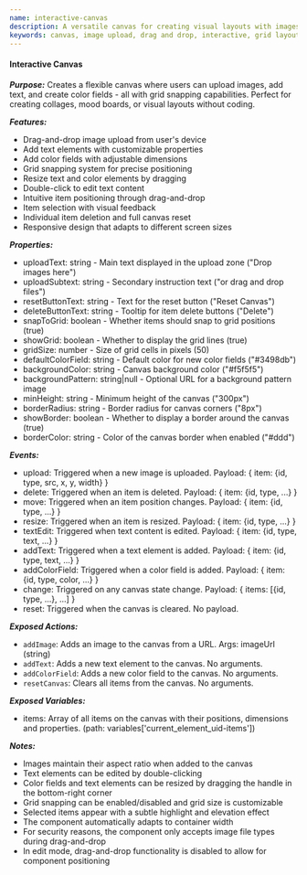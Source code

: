 ```yaml
---
name: interactive-canvas
description: A versatile canvas for creating visual layouts with images, text, and color fields that snap to a customizable grid.
keywords: canvas, image upload, drag and drop, interactive, grid layout, text editor, color fields, collage, mood board
---
```


#### Interactive Canvas

***Purpose:***
Creates a flexible canvas where users can upload images, add text, and create color fields - all with grid snapping capabilities. Perfect for creating collages, mood boards, or visual layouts without coding.

***Features:***
- Drag-and-drop image upload from user's device
- Add text elements with customizable properties
- Add color fields with adjustable dimensions
- Grid snapping system for precise positioning
- Resize text and color elements by dragging
- Double-click to edit text content
- Intuitive item positioning through drag-and-drop
- Item selection with visual feedback
- Individual item deletion and full canvas reset
- Responsive design that adapts to different screen sizes

***Properties:***
- uploadText: string - Main text displayed in the upload zone ("Drop images here")
- uploadSubtext: string - Secondary instruction text ("or drag and drop files")
- resetButtonText: string - Text for the reset button ("Reset Canvas")
- deleteButtonText: string - Tooltip for item delete buttons ("Delete")
- snapToGrid: boolean - Whether items should snap to grid positions (true)
- showGrid: boolean - Whether to display the grid lines (true)
- gridSize: number - Size of grid cells in pixels (50)
- defaultColorField: string - Default color for new color fields ("#3498db")
- backgroundColor: string - Canvas background color ("#f5f5f5")
- backgroundPattern: string|null - Optional URL for a background pattern image
- minHeight: string - Minimum height of the canvas ("300px")
- borderRadius: string - Border radius for canvas corners ("8px")
- showBorder: boolean - Whether to display a border around the canvas (true)
- borderColor: string - Color of the canvas border when enabled ("#ddd")

***Events:***
- upload: Triggered when a new image is uploaded. Payload: { item: {id, type, src, x, y, width} }
- delete: Triggered when an item is deleted. Payload: { item: {id, type, ...} }
- move: Triggered when an item position changes. Payload: { item: {id, type, ...} }
- resize: Triggered when an item is resized. Payload: { item: {id, type, ...} }
- textEdit: Triggered when text content is edited. Payload: { item: {id, type, text, ...} }
- addText: Triggered when a text element is added. Payload: { item: {id, type, text, ...} }
- addColorField: Triggered when a color field is added. Payload: { item: {id, type, color, ...} }
- change: Triggered on any canvas state change. Payload: { items: [{id, type, ...}, ...] }
- reset: Triggered when the canvas is cleared. No payload.

***Exposed Actions:***
- `addImage`: Adds an image to the canvas from a URL. Args: imageUrl (string)
- `addText`: Adds a new text element to the canvas. No arguments.
- `addColorField`: Adds a new color field to the canvas. No arguments.
- `resetCanvas`: Clears all items from the canvas. No arguments.

***Exposed Variables:***
- items: Array of all items on the canvas with their positions, dimensions and properties. (path: variables['current_element_uid-items'])

***Notes:***
- Images maintain their aspect ratio when added to the canvas
- Text elements can be edited by double-clicking
- Color fields and text elements can be resized by dragging the handle in the bottom-right corner
- Grid snapping can be enabled/disabled and grid size is customizable
- Selected items appear with a subtle highlight and elevation effect
- The component automatically adapts to container width
- For security reasons, the component only accepts image file types during drag-and-drop
- In edit mode, drag-and-drop functionality is disabled to allow for component positioning